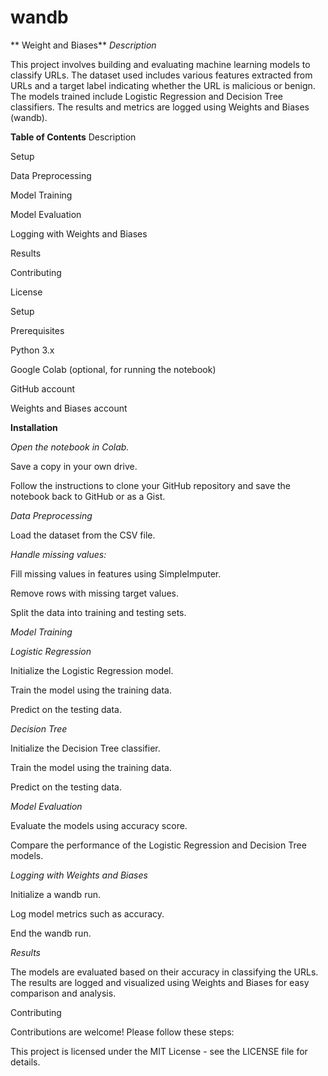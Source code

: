 # wandb
** Weight and Biases** 
_Description_

This project involves building and evaluating machine learning models to classify URLs. The dataset used includes various features extracted from URLs and a target label indicating whether the URL is malicious or benign. The models trained include Logistic Regression and Decision Tree classifiers. The results and metrics are logged using Weights and Biases (wandb).

**Table of Contents**
Description

Setup

Data Preprocessing

Model Training

Model Evaluation

Logging with Weights and Biases

Results

Contributing

License

Setup

Prerequisites

Python 3.x

Google Colab (optional, for running the notebook)

GitHub account

Weights and Biases account


**Installation**

_Open the notebook in Colab._

Save a copy in your own drive.

Follow the instructions to clone your GitHub repository and save the notebook back to GitHub or as a Gist.

_Data Preprocessing_

Load the dataset from the CSV file.

_Handle missing values:_

Fill missing values in features using SimpleImputer.

Remove rows with missing target values.

Split the data into training and testing sets.


_Model Training_

_Logistic Regression_

Initialize the Logistic Regression model.

Train the model using the training data.

Predict on the testing data.

_Decision Tree_

Initialize the Decision Tree classifier.

Train the model using the training data.

Predict on the testing data.

_Model Evaluation_

Evaluate the models using accuracy score.

Compare the performance of the Logistic Regression and Decision Tree models.

_Logging with Weights and Biases_

Initialize a wandb run.

Log model metrics such as accuracy.

End the wandb run.

_Results_

The models are evaluated based on their accuracy in classifying the URLs. The results are logged and visualized using Weights and Biases for easy comparison 
and analysis.

Contributing

Contributions are welcome! Please follow these steps:

This project is licensed under the MIT License - see the LICENSE file for details.

